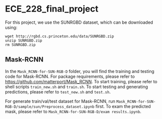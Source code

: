 # ECE_228_final_project
For this project, we use the SUNRGBD dataset, which can be downloaded using:

```
wget http://rgbd.cs.princeton.edu/data/SUNRGBD.zip
unzip SUNRGBD.zip
rm SUNRGBD.zip
```

## Mask-RCNN
In the `Mask_RCNN-for-SUN-RGB-D` folder, you will find the training and testing code for Mask-RCNN. For package requirements, please refer to https://github.com/matterport/Mask_RCNN. To start training, please refer to shell scripts `train_new.sh` and `train.sh`. To start testing and generating predictions, please refer to `test_new.sh` and `test.sh`.

For generate train/val/test dataset for Mask-RCNN, run `Mask_RCNN-for-SUN-RGB-D/sample/sun/Preprocess_dataset.ipynb` first. To exam the predicted mask, please refer to `Mask_RCNN-for-SUN-RGB-D/exam results.ipynb`.
